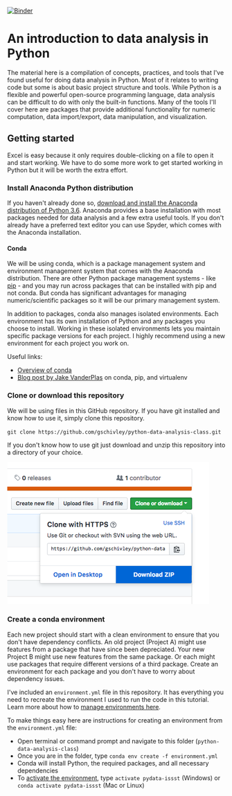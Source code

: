 [![Binder](https://mybinder.org/badge.svg)](https://mybinder.org/v2/gh/gschivley/python-data-analysis-class/master)

# An introduction to data analysis in Python
The material here is a compilation of concepts, practices, and tools that I've found useful for doing data analysis in Python. Most of it relates to writing code but some is about basic project structure and tools. While Python is a flexible and powerful open-source programming language, data analysis can be difficult to do with only the built-in functions. Many of the tools I'll cover here are packages that provide additional functionality for numeric computation, data import/export, data manipulation, and visualization.

## Getting started
Excel is easy because it only requires double-clicking on a file to open it and start working. We have to do some more work to get started working in Python but it will be worth the extra effort.

### Install Anaconda Python distribution
If you haven't already done so, [download and install the Anaconda distribution of Python 3.6][1]. Anaconda provides a base installation with most packages needed for data analysis and a few extra useful tools. If you don't already have a preferred text editor you can use Spyder, which comes with the Anaconda installation.

#### Conda
We will be using conda, which is a package management system and environment management system that comes with the Anaconda distribution. There are other Python package management systems - like [pip][2] - and you may run across packages that can be installed with pip and not conda. But conda has significant advantages for managing numeric/scientific packages so it will be our primary management system.

In addition to packages, conda also manages isolated environments. Each environment has its own installation of Python and any packages you choose to install. Working in these isolated environments lets you maintain specific package versions for each project. I highly recommend using a new environment for each project you work on.

Useful links:
- [Overview of conda][3]
- [Blog post by Jake VanderPlas][4] on conda, pip, and virtualenv

### Clone or download this repository
We will be using files in this GitHub repository. If you have git installed and know how to use it, simply clone this repository.

`git clone https://github.com/gschivley/python-data-analysis-class.git`

If you don't know how to use git just download and unzip this repository into a directory of your choice.

![download_zip](misc/github_download.png)

### Create a conda environment
Each new project should start with a clean environment to ensure that you don't have dependency conflicts. An old project (Project A) might use features from a package that have since been depreciated. Your new Project B might use new features from the same package. Or each might use packages that require different versions of a third package. Create an environment for each package and you don't have to worry about dependency issues.

I've included an `environment.yml` file in this repository. It has everything you need to recreate the environment I used to run the code in this tutorial. Learn more about how to [manage environments here][5].

To make things easy here are instructions for creating an environment from the `environment.yml` file:
- Open terminal or command prompt and navigate to this folder (`python-data-analysis-class`)
- Once you are in the folder, type `conda env create -f environment.yml`
- Conda will install Python, the required packages, and all necessary dependencies
- To [activate the environment][6], type `activate pydata-issst` (Windows) or `conda activate pydata-issst` (Mac or Linux)











[1]: https://www.anaconda.com/download
[2]: https://pypi.org/
[3]: https://conda.io/docs/user-guide/overview.html
[4]: https://jakevdp.github.io/blog/2016/08/25/conda-myths-and-misconceptions/
[5]: https://conda.io/docs/user-guide/tasks/manage-environments.html#managing-environments
[6]: https://conda.io/docs/user-guide/tasks/manage-environments.html#activating-an-environment
